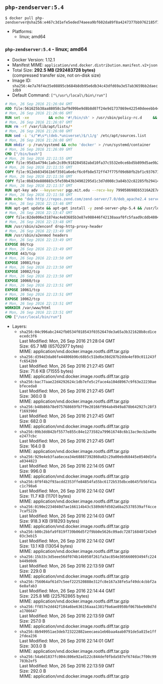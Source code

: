 ## `php-zendserver:5.4`

```console
$ docker pull php-zendserver@sha256:e467c3d1efe5eded74aeea9bf602da89f8a4247377bb9762185f7e9055c38e6c
```

-	Platforms:
	-	linux; amd64

### `php-zendserver:5.4` - linux; amd64

-	Docker Version: 1.12.1
-	Manifest MIME: `application/vnd.docker.distribution.manifest.v2+json`
-	Total Size: **292.5 MB (292483728 bytes)**  
	(compressed transfer size, not on-disk size)
-	Image ID: `sha256:4e7a76f4e35e08895cb684b8db95e6db34c43dfd69a3e57ab3659bb2daec1db9`
-	Default Command: `["\/usr\/local\/bin\/run"]`

```dockerfile
# Mon, 26 Sep 2016 21:26:04 GMT
ADD file:561625b38aa88058c3af9d99be9d8b8d07f24e9d1737869e422540deeebb4443 in / 
# Mon, 26 Sep 2016 21:26:06 GMT
RUN set -xe 		&& echo '#!/bin/sh' > /usr/sbin/policy-rc.d 	&& echo 'exit 101' >> /usr/sbin/policy-rc.d 	&& chmod +x /usr/sbin/policy-rc.d 		&& dpkg-divert --local --rename --add /sbin/initctl 	&& cp -a /usr/sbin/policy-rc.d /sbin/initctl 	&& sed -i 's/^exit.*/exit 0/' /sbin/initctl 		&& echo 'force-unsafe-io' > /etc/dpkg/dpkg.cfg.d/docker-apt-speedup 		&& echo 'DPkg::Post-Invoke { "rm -f /var/cache/apt/archives/*.deb /var/cache/apt/archives/partial/*.deb /var/cache/apt/*.bin || true"; };' > /etc/apt/apt.conf.d/docker-clean 	&& echo 'APT::Update::Post-Invoke { "rm -f /var/cache/apt/archives/*.deb /var/cache/apt/archives/partial/*.deb /var/cache/apt/*.bin || true"; };' >> /etc/apt/apt.conf.d/docker-clean 	&& echo 'Dir::Cache::pkgcache ""; Dir::Cache::srcpkgcache "";' >> /etc/apt/apt.conf.d/docker-clean 		&& echo 'Acquire::Languages "none";' > /etc/apt/apt.conf.d/docker-no-languages 		&& echo 'Acquire::GzipIndexes "true"; Acquire::CompressionTypes::Order:: "gz";' > /etc/apt/apt.conf.d/docker-gzip-indexes 		&& echo 'Apt::AutoRemove::SuggestsImportant "false";' > /etc/apt/apt.conf.d/docker-autoremove-suggests
# Mon, 26 Sep 2016 21:26:07 GMT
RUN rm -rf /var/lib/apt/lists/*
# Mon, 26 Sep 2016 21:26:08 GMT
RUN sed -i 's/^#\s*\(deb.*universe\)$/\1/g' /etc/apt/sources.list
# Mon, 26 Sep 2016 21:26:08 GMT
RUN mkdir -p /run/systemd && echo 'docker' > /run/systemd/container
# Mon, 26 Sep 2016 21:26:09 GMT
CMD ["/bin/bash"]
# Mon, 26 Sep 2016 22:11:55 GMT
COPY file:95d3a4794c1a0c2c89c918284582abd10fa37c5532e0ce6bd5b899d5ae9b2916 in /usr/local/bin/run 
# Mon, 26 Sep 2016 22:11:55 GMT
COPY file:912eb834561b6f3501a6e6cf6c0fb8e572ff47f775f09d60fb2bf1c9376719c6 in /usr/local/bin/nothing 
# Mon, 26 Sep 2016 22:11:56 GMT
COPY file:0b83de880883c5fe59b43b34902295d1c3d7d008c3a84b32c82285fb29414a96 in /usr/lib/x86_64-linux-gnu/ 
# Mon, 26 Sep 2016 22:11:57 GMT
RUN apt-key adv --keyserver pgp.mit.edu --recv-key 799058698E65316A2E7A4FF42EAE1437F7D2C623
# Mon, 26 Sep 2016 22:11:58 GMT
RUN echo "deb http://repos.zend.com/zend-server/7.0/deb_apache2.4 server non-free" >> /etc/apt/sources.list.d/zend-server.list
# Mon, 26 Sep 2016 22:13:46 GMT
RUN apt-get update && apt-get install -y zend-server-php-5.4 && /usr/local/zend/bin/zendctl.sh stop
# Mon, 26 Sep 2016 22:13:47 GMT
COPY file:82de006e31874ac4e03685b3e87e988446f42138aaaf0fc5faad9cddb48040ba in /etc/apache2/conf-available 
# Mon, 26 Sep 2016 22:13:48 GMT
RUN /usr/sbin/a2enconf drop-http-proxy-header
# Mon, 26 Sep 2016 22:13:49 GMT
RUN /usr/sbin/a2enmod headers
# Mon, 26 Sep 2016 22:13:49 GMT
EXPOSE 80/tcp
# Mon, 26 Sep 2016 22:13:49 GMT
EXPOSE 443/tcp
# Mon, 26 Sep 2016 22:13:50 GMT
EXPOSE 10081/tcp
# Mon, 26 Sep 2016 22:13:50 GMT
EXPOSE 10082/tcp
# Mon, 26 Sep 2016 22:13:50 GMT
EXPOSE 10060/tcp
# Mon, 26 Sep 2016 22:13:51 GMT
EXPOSE 10061/tcp
# Mon, 26 Sep 2016 22:13:51 GMT
EXPOSE 10062/tcp
# Mon, 26 Sep 2016 22:13:51 GMT
WORKDIR /var/www/html
# Mon, 26 Sep 2016 22:13:51 GMT
CMD ["/usr/local/bin/run"]
```

-	Layers:
	-	`sha256:04c996abc2442fb0534f018543f0352647de3a65a3b321628b8cd1ceecedc3f6`  
		Last Modified: Mon, 26 Sep 2016 21:28:04 GMT  
		Size: 65.7 MB (65702977 bytes)  
		MIME: application/vnd.docker.image.rootfs.diff.tar.gzip
	-	`sha256:d394d3da86fe44806b96c68b5c51bd6e38d287b2dde4ef89c011243ffc6542b9`  
		Last Modified: Mon, 26 Sep 2016 21:27:45 GMT  
		Size: 71.6 KB (71555 bytes)  
		MIME: application/vnd.docker.image.rootfs.diff.tar.gzip
	-	`sha256:bac77aae22d4292624c1db7efe5c2face4a104d8967c9f63e22230aebfeceda8`  
		Last Modified: Mon, 26 Sep 2016 21:27:45 GMT  
		Size: 360.0 B  
		MIME: application/vnd.docker.image.rootfs.diff.tar.gzip
	-	`sha256:b48b86b78e975768669fb7f9e20166f994ab4949a878b642927c28f3f169390d`  
		Last Modified: Mon, 26 Sep 2016 21:27:45 GMT  
		Size: 682.0 B  
		MIME: application/vnd.docker.image.rootfs.diff.tar.gzip
	-	`sha256:09b3dd842bf5577e855c84e1273582a799616748c6b13ac9ecb2a49ee2477cbc`  
		Last Modified: Mon, 26 Sep 2016 21:27:45 GMT  
		Size: 164.0 B  
		MIME: application/vnd.docker.image.rootfs.diff.tar.gzip
	-	`sha256:929e4eb3faa6ecea34e68887392860a02c29a00ebd68445e0540d3faa8344823`  
		Last Modified: Mon, 26 Sep 2016 22:14:05 GMT  
		Size: 996.0 B  
		MIME: application/vnd.docker.image.rootfs.diff.tar.gzip
	-	`sha256:8f9f4b2f93acdd2353ffe84854fa55bc6172b535dbce8645fb56f41ac1c798a6`  
		Last Modified: Mon, 26 Sep 2016 22:14:02 GMT  
		Size: 11.7 KB (11701 bytes)  
		MIME: application/vnd.docker.image.rootfs.diff.tar.gzip
	-	`sha256:0190e2234040d7ae166114b43c5389d6fd502a6ba25378539aff4cce7caf522b`  
		Last Modified: Mon, 26 Sep 2016 22:14:03 GMT  
		Size: 918.3 KB (918293 bytes)  
		MIME: application/vnd.docker.image.rootfs.diff.tar.gzip
	-	`sha256:b00c2bbfa9f819f739b06d5f2f9bb0e5626c09adc728716848f243e903c3eb15`  
		Last Modified: Mon, 26 Sep 2016 22:14:02 GMT  
		Size: 13.1 KB (13054 bytes)  
		MIME: application/vnd.docker.image.rootfs.diff.tar.gzip
	-	`sha256:15b33c3d5eee56df074b14b958f261fa3ac854e305660093494fc224b449d0d6`  
		Last Modified: Mon, 26 Sep 2016 22:13:59 GMT  
		Size: 229.0 B  
		MIME: application/vnd.docker.image.rootfs.diff.tar.gzip
	-	`sha256:756064af61d7c5eef222520888e312fc8e167a38fe5af49dc4cbbf2a6e8afab3`  
		Last Modified: Mon, 26 Sep 2016 22:14:44 GMT  
		Size: 225.8 MB (225762865 bytes)  
		MIME: application/vnd.docker.image.rootfs.diff.tar.gzip
	-	`sha256:ff857e2dd42f104a6be636156aaa1381f9a6ae8950bf067bbe9d0d7da1786647`  
		Last Modified: Mon, 26 Sep 2016 22:13:59 GMT  
		Size: 257.0 B  
		MIME: application/vnd.docker.image.rootfs.diff.tar.gzip
	-	`sha256:8b949951ae3deb723222882aeecaea1eb6baa4aab0791de5a815e1ff2fdea236`  
		Last Modified: Mon, 26 Sep 2016 22:14:01 GMT  
		Size: 303.0 B  
		MIME: application/vnd.docker.image.rootfs.diff.tar.gzip
	-	`sha256:54a6d1837fc004c806e92ad122c844def0fbda587ef674dac7f00c99783b2ef5`  
		Last Modified: Mon, 26 Sep 2016 22:13:59 GMT  
		Size: 292.0 B  
		MIME: application/vnd.docker.image.rootfs.diff.tar.gzip
